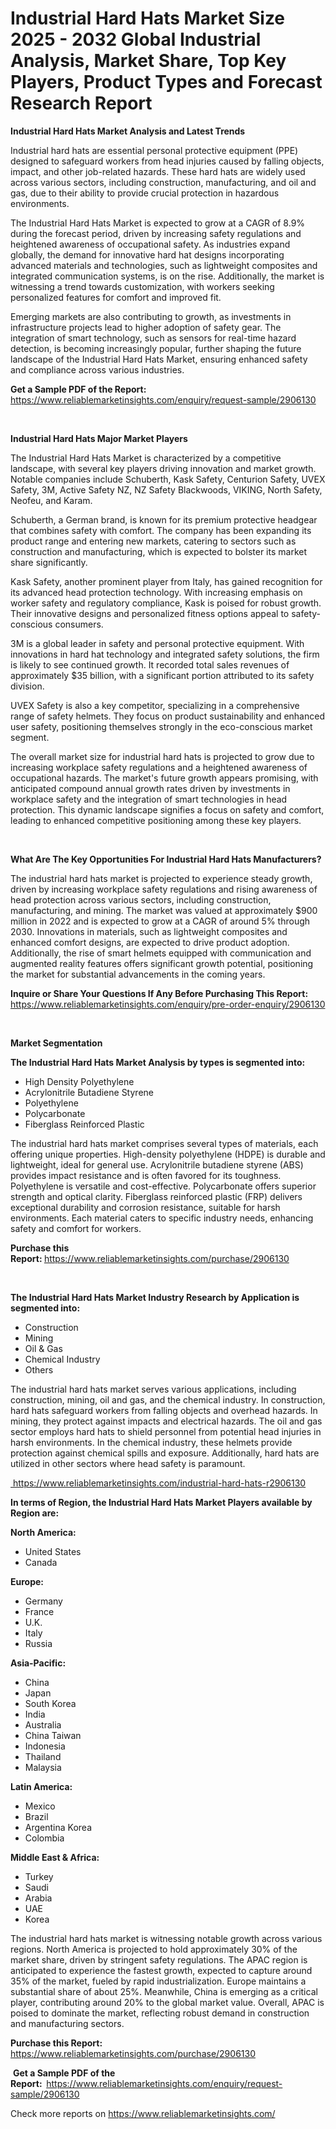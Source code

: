 <p><h1>Industrial Hard Hats Market Size 2025 - 2032 Global Industrial Analysis, Market Share, Top Key Players, Product Types and Forecast Research Report</h1></p><p><strong>Industrial Hard Hats Market Analysis and Latest Trends</strong></p>
<p><p>Industrial hard hats are essential personal protective equipment (PPE) designed to safeguard workers from head injuries caused by falling objects, impact, and other job-related hazards. These hard hats are widely used across various sectors, including construction, manufacturing, and oil and gas, due to their ability to provide crucial protection in hazardous environments.</p><p>The Industrial Hard Hats Market is expected to grow at a CAGR of 8.9% during the forecast period, driven by increasing safety regulations and heightened awareness of occupational safety. As industries expand globally, the demand for innovative hard hat designs incorporating advanced materials and technologies, such as lightweight composites and integrated communication systems, is on the rise. Additionally, the market is witnessing a trend towards customization, with workers seeking personalized features for comfort and improved fit.</p><p>Emerging markets are also contributing to growth, as investments in infrastructure projects lead to higher adoption of safety gear. The integration of smart technology, such as sensors for real-time hazard detection, is becoming increasingly popular, further shaping the future landscape of the Industrial Hard Hats Market, ensuring enhanced safety and compliance across various industries.</p></p>
<p><strong>Get a Sample PDF of the Report:&nbsp;</strong> <a href="https://www.reliablemarketinsights.com/enquiry/request-sample/2906130?utm_campaign=2532&utm_medium=2&utm_source=Github&utm_content=ia&utm_term=12032025&utm_id=industrial-hard-hats">https://www.reliablemarketinsights.com/enquiry/request-sample/2906130</a></p>
<p>&nbsp;</p>
<p><strong>Industrial Hard Hats Major Market Players</strong></p>
<p><p>The Industrial Hard Hats Market is characterized by a competitive landscape, with several key players driving innovation and market growth. Notable companies include Schuberth, Kask Safety, Centurion Safety, UVEX Safety, 3M, Active Safety NZ, NZ Safety Blackwoods, VIKING, North Safety, Neofeu, and Karam. </p><p>Schuberth, a German brand, is known for its premium protective headgear that combines safety with comfort. The company has been expanding its product range and entering new markets, catering to sectors such as construction and manufacturing, which is expected to bolster its market share significantly.</p><p>Kask Safety, another prominent player from Italy, has gained recognition for its advanced head protection technology. With increasing emphasis on worker safety and regulatory compliance, Kask is poised for robust growth. Their innovative designs and personalized fitness options appeal to safety-conscious consumers.</p><p>3M is a global leader in safety and personal protective equipment. With innovations in hard hat technology and integrated safety solutions, the firm is likely to see continued growth. It recorded total sales revenues of approximately $35 billion, with a significant portion attributed to its safety division. </p><p>UVEX Safety is also a key competitor, specializing in a comprehensive range of safety helmets. They focus on product sustainability and enhanced user safety, positioning themselves strongly in the eco-conscious market segment.</p><p>The overall market size for industrial hard hats is projected to grow due to increasing workplace safety regulations and a heightened awareness of occupational hazards. The market's future growth appears promising, with anticipated compound annual growth rates driven by investments in workplace safety and the integration of smart technologies in head protection. This dynamic landscape signifies a focus on safety and comfort, leading to enhanced competitive positioning among these key players.</p></p>
<p>&nbsp;</p>
<p><strong>What Are The Key Opportunities For Industrial Hard Hats Manufacturers?</strong></p>
<p><p>The industrial hard hats market is projected to experience steady growth, driven by increasing workplace safety regulations and rising awareness of head protection across various sectors, including construction, manufacturing, and mining. The market was valued at approximately $900 million in 2022 and is expected to grow at a CAGR of around 5% through 2030. Innovations in materials, such as lightweight composites and enhanced comfort designs, are expected to drive product adoption. Additionally, the rise of smart helmets equipped with communication and augmented reality features offers significant growth potential, positioning the market for substantial advancements in the coming years.</p></p>
<p><strong>Inquire or Share Your Questions If Any Before Purchasing This Report:</strong> <a href="https://www.reliablemarketinsights.com/enquiry/pre-order-enquiry/2906130?utm_campaign=2532&utm_medium=2&utm_source=Github&utm_content=ia&utm_term=12032025&utm_id=industrial-hard-hats">https://www.reliablemarketinsights.com/enquiry/pre-order-enquiry/2906130</a></p>
<p>&nbsp;</p>
<p><strong>Market Segmentation</strong></p>
<p><strong>The Industrial Hard Hats Market Analysis by types is segmented into:</strong></p>
<p><ul><li>High Density Polyethylene</li><li>Acrylonitrile Butadiene Styrene</li><li>Polyethylene</li><li>Polycarbonate</li><li>Fiberglass Reinforced Plastic</li></ul></p>
<p><p>The industrial hard hats market comprises several types of materials, each offering unique properties. High-density polyethylene (HDPE) is durable and lightweight, ideal for general use. Acrylonitrile butadiene styrene (ABS) provides impact resistance and is often favored for its toughness. Polyethylene is versatile and cost-effective. Polycarbonate offers superior strength and optical clarity. Fiberglass reinforced plastic (FRP) delivers exceptional durability and corrosion resistance, suitable for harsh environments. Each material caters to specific industry needs, enhancing safety and comfort for workers.</p></p>
<p><strong>Purchase this Report:&nbsp;</strong><a href="https://www.reliablemarketinsights.com/purchase/2906130?utm_campaign=2532&utm_medium=2&utm_source=Github&utm_content=ia&utm_term=12032025&utm_id=industrial-hard-hats">https://www.reliablemarketinsights.com/purchase/2906130</a></p>
<p>&nbsp;</p>
<p><strong>The Industrial Hard Hats Market Industry Research by Application is segmented into:</strong></p>
<p><ul><li>Construction</li><li>Mining</li><li>Oil & Gas</li><li>Chemical Industry</li><li>Others</li></ul></p>
<p><p>The industrial hard hats market serves various applications, including construction, mining, oil and gas, and the chemical industry. In construction, hard hats safeguard workers from falling objects and overhead hazards. In mining, they protect against impacts and electrical hazards. The oil and gas sector employs hard hats to shield personnel from potential head injuries in harsh environments. In the chemical industry, these helmets provide protection against chemical spills and exposure. Additionally, hard hats are utilized in other sectors where head safety is paramount.</p></p>
<p><a href="https://www.reliablemarketinsights.com/industrial-hard-hats-r2906130?utm_campaign=2532&utm_medium=2&utm_source=Github&utm_content=ia&utm_term=12032025&utm_id=industrial-hard-hats">&nbsp;https://www.reliablemarketinsights.com/industrial-hard-hats-r2906130</a></p>
<p><strong>In terms of Region, the Industrial Hard Hats Market Players available by Region are:</strong></p>
<p>
    <p> <strong> North America: </strong>
        <ul>
            <li>United States</li>
            <li>Canada</li>
        </ul>
        </p> 
    <p> <strong> Europe: </strong>
        <ul>
            <li>Germany</li>
            <li>France</li>
            <li>U.K.</li>
            <li>Italy</li>
            <li>Russia</li>
        </ul>
        </p> 
    <p> <strong> Asia-Pacific: </strong>
        <ul>
            <li>China</li>
            <li>Japan</li>
            <li>South Korea</li>
            <li>India</li>
            <li>Australia</li>
            <li>China Taiwan</li>
            <li>Indonesia</li>
            <li>Thailand</li>
            <li>Malaysia</li>
        </ul>
        </p> 
    <p> <strong> Latin America: </strong>
        <ul>
            <li>Mexico</li>
            <li>Brazil</li>
            <li>Argentina Korea</li>
            <li>Colombia</li>
        </ul>
        </p> 
    <p> <strong> Middle East & Africa: </strong>
        <ul>
            <li>Turkey</li>
            <li>Saudi</li>
            <li>Arabia</li>
            <li>UAE</li>
            <li>Korea</li>
        </ul>
    </p>
    </p>
<p><p>The industrial hard hats market is witnessing notable growth across various regions. North America is projected to hold approximately 30% of the market share, driven by stringent safety regulations. The APAC region is anticipated to experience the fastest growth, expected to capture around 35% of the market, fueled by rapid industrialization. Europe maintains a substantial share of about 25%. Meanwhile, China is emerging as a critical player, contributing around 20% to the global market value. Overall, APAC is poised to dominate the market, reflecting robust demand in construction and manufacturing sectors.</p></p>
<p><strong>Purchase this Report: </strong><a href="https://www.reliablemarketinsights.com/purchase/2906130?utm_campaign=2532&utm_medium=2&utm_source=Github&utm_content=ia&utm_term=12032025&utm_id=industrial-hard-hats">https://www.reliablemarketinsights.com/purchase/2906130</a></p>
<p>&nbsp;<strong>Get a Sample PDF of the Report:&nbsp;&nbsp;</strong><a href="https://www.reliablemarketinsights.com/enquiry/request-sample/2906130?utm_campaign=2532&utm_medium=2&utm_source=Github&utm_content=ia&utm_term=12032025&utm_id=industrial-hard-hats">https://www.reliablemarketinsights.com/enquiry/request-sample/2906130</a></p>
<p><strong></strong></p>
<p>Check more reports on <a href="https://www.reliablemarketinsights.com/?utm_campaign=2532&utm_medium=2&utm_source=Github&utm_content=ia&utm_term=12032025&utm_id=industrial-hard-hats">https://www.reliablemarketinsights.com/</a></p>